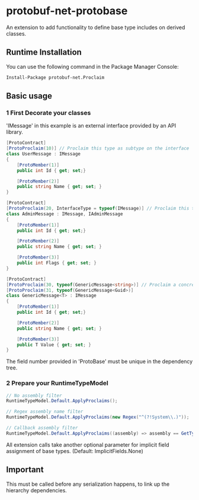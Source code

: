 # protobuf-net-protobase

An extension to add functionality to define base type includes on derived classes.

## Runtime Installation

You can use the following command in the Package Manager Console:
```ps
Install-Package protobuf-net.Proclaim
```

## Basic usage

### 1 First Decorate your classes
'IMessage' in this example is an external interface provided by an API library.

```csharp
[ProtoContract]
[ProtoProclaim(10)] // Proclaim this type as subtype on the interface
class UserMessage : IMessage 
{
	[ProtoMember(1)]
	public int Id { get; set;}

	[ProtoMember(2)]
	public string Name { get; set; }
}

[ProtoContract]
[ProtoProclaim(20, InterfaceType = typeof(IMessage)] // Proclaim this type as subtype on the implicit interface 'IMessage'
class AdminMessage : IMessage, IAdminMessage 
{
	[ProtoMember(1)]
	public int Id { get; set;}

	[ProtoMember(2)]
	public string Name { get; set; }

	[ProtoMember(3)]
	public int Flags { get; set; }
}

[ProtoContract]
[ProtoProclaim(30, typeof(GenericMessage<string>)] // Proclaim a concrete type as subtype on the interface
[ProtoProclaim(31, typeof(GenericMessage<Guid>)]
class GenericMessage<T> : IMessage 
{
	[ProtoMember(1)]
	public int Id { get; set;}

	[ProtoMember(2)]
	public string Name { get; set; }

	[ProtoMember(3)]
	public T Value { get; set; }
}
```
The field number provided in 'ProtoBase' must be unique in the dependency tree.

### 2 Prepare your RuntimeTypeModel

```csharp
// No assembly filter
RuntimeTypeModel.Default.ApplyProclaims();

// Regex assembly name filter 
RuntimeTypeModel.Default.ApplyProclaims(new Regex("^(?!System\\.)"));

// Callback assembly filter
RuntimeTypeModel.Default.ApplyProclaims((assembly) => assembly == GetType().Assembly);
```
All extension calls take another optional parameter for implicit field assignment of base types.
(Default: ImplicitFields.None)

## Important

This must be called before any serialization happens, to link up the hierarchy dependencies.

